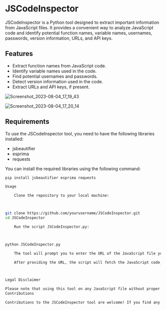 # JSCodeInspector

JSCodeInspector is a Python tool designed to extract important information from JavaScript files. It provides a convenient way to analyze JavaScript code and identify potential function names, variable names, usernames, passwords, version information, URLs, and API keys.

## Features

- Extract function names from JavaScript code.
- Identify variable names used in the code.
- Find potential usernames and passwords.
- Detect version information used in the code.
- Extract URLs and API keys, if present.


![Screenshot_2023-08-04_17_19_43](https://github.com/Aniruddhpathak404/JSCodeInspector/assets/101852962/8409d479-8958-493d-a37c-642981b9b6f8)




![Screenshot_2023-08-04_17_20_14](https://github.com/Aniruddhpathak404/JSCodeInspector/assets/101852962/dc1862b9-50fb-4a98-b01f-ddd31996afc3)


## Requirements

To use the JSCodeInspector tool, you need to have the following libraries installed:

- jsbeautifier
- esprima
- requests

You can install the required libraries using the following command:

```bash
pip install jsbeautifier esprima requests

Usage

    Clone the repository to your local machine:



git clone https://github.com/yourusername/JSCodeInspector.git
cd JSCodeInspector

    Run the script JSCodeInspector.py:



python JSCodeInspector.py

    The tool will prompt you to enter the URL of the JavaScript file you want to analyze.

    After providing the URL, the script will fetch the JavaScript code, inspect it, and display the extracted information, including function names, variable names, usernames, passwords, version information, URLs, and API keys.



Legal Disclaimer

Please note that using this tool on any JavaScript file without proper authorization may be illegal and unethical. Always ensure you have explicit permission from the file owner to analyze the JavaScript code. The tool is provided for educational and ethical purposes only.
Contributions

Contributions to the JSCodeInspector tool are welcome! If you find any bugs or want to add new features, feel free to create a pull request. For major changes, please open an issue first to discuss the proposed changes.



